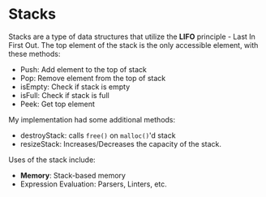 # Stacks

Stacks are a type of data structures that utilize the **LIFO** principle - Last In First Out.
The top element of the stack is the only accessible element, with these methods:

- Push: Add element to the top of stack
- Pop: Remove element from the top of stack
- isEmpty: Check if stack is empty
- isFull: Check if stack is full
- Peek: Get top element

My implementation had some additional methods:
- destroyStack: calls `free()` on `malloc()`'d stack
- resizeStack: Increases/Decreases the capacity of the stack.

Uses of the stack include:
- **Memory**: Stack-based memory
- Expression Evaluation: Parsers, Linters, etc.